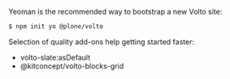 Yeoman is the recommended way to bootstrap a new Volto site:

```bash
$ npm init yo @plone/volto
```

Selection of quality add-ons help getting started faster:

* volto-slate:asDefault
* @kitconcept/volto-blocks-grid
